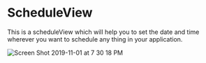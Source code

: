 # ScheduleView

This is a scheduleView which will help you to set the date and time wherever you want to schedule any thing in your application.

![Screen Shot 2019-11-01 at 7 30 18 PM](https://user-images.githubusercontent.com/26045258/68031854-490c6880-fcde-11e9-8fd7-c5833af75108.png)
